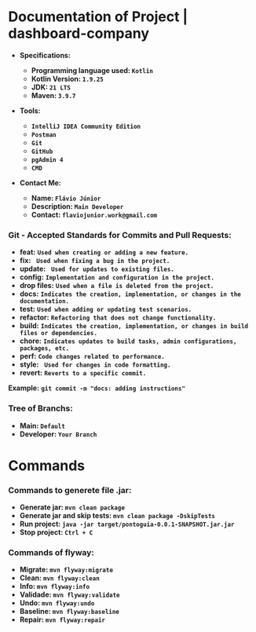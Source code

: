 # Documentation of Project | dashboard-company

- **Specifications:**
  - **Programming language used: ` Kotlin `**
  - **Kotlin Version: ` 1.9.25 `**
  - **JDK: ` 21 LTS `**
  - **Maven: ` 3.9.7 `**

- **Tools:**
  - **` IntelliJ IDEA Community Edition `**
  - **` Postman `**
  - **` Git `**
  - **` GitHub `**
  - **` pgAdmin 4 `**
  - **` CMD `**

- **Contact Me:**
  - **Name: ` Flávio Júnior `**
  - **Description: ` Main Developer `**
  - **Contact: ` flaviojunior.work@gmail.com `**

### Git - Accepted Standards for Commits and Pull Requests:
- **feat:** **` Used when creating or adding a new feature. `**
- **fix:** **`  Used when fixing a bug in the project. `**
- **update:** **`  Used for updates to existing files. `**
- **config:** **` Implementation and configuration in the project. `**
- **drop files:** **` Used when a file is deleted from the project. `**
- **docs:** **` Indicates the creation, implementation, or changes in the documentation. `**
- **test:** **` Used when adding or updating test scenarios. `**
- **refactor:** **` Refactoring that does not change functionality. `**
- **build:** **` Indicates the creation, implementation, or changes in build files or dependencies. `**
- **chore:** **` Indicates updates to build tasks, admin configurations, packages, etc. `**
- **perf:** **` Code changes related to performance. `**
- **style:** **`  Used for changes in code formatting. `**
- **revert:** **` Reverts to a specific commit. `**

**Example:** **` git commit -m "docs: adding instructions" `**

### Tree of Branchs:
- **Main: ` Default `**
- **Developer: ` Your Branch `**

# Commands
### Commands to generete file .jar:
- **Generate jar: ` mvn clean package `**
- **Generate jar and skip tests: ` mvn clean package -DskipTests `**
- **Run project: ` java -jar target/pontoguia-0.0.1-SNAPSHOT.jar.jar `**
- **Stop project: ` Ctrl + C `**

### Commands of flyway:
- **Migrate: ` mvn flyway:migrate `**
- **Clean: ` mvn flyway:clean `**
- **Info: ` mvn flyway:info `**
- **Validade: ` mvn flyway:validate `**
- **Undo: ` mvn flyway:undo `**
- **Baseline: ` mvn flyway:baseline `**
- **Repair: ` mvn flyway:repair `**
